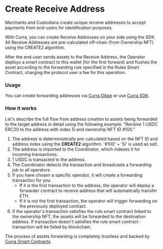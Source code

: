 # Create Receive Address

Merchants and Custodians create unique receive addresses to accept payments from end-users for identification purposes.

With Curra, you can create Receive Addresses on your side using the SDK. All Receive Addresses are pre-calculated off-chain (from Ownership NFT) using the CREATE2 algorithm.

After the end-user sends assets to the Receive Address, the Operator deploys a smart contract to this wallet (for the first forward) and flushes the asset according to the forwarding rule specified in the Rules Smart Contract, charging the protocol user a fee for this operation.

### Usage

You can create forwarding addresses via [Curra DApp](https://app.curra.io) or use [Curra SDK](../javascript-ts-sdk.md).

### How it works

Let's describe the full flow from address creation to assets being forwarded to the target address in detail using the following example: "Receive 1 USDC ERC20 to the address with index 5i and ownership NFT ID #100."

1. The address is deterministically pre-calculated based on the NFT ID and address index using the **CREATE2** algorithm. '#100' + '5i' is used as salt.
2. The address is imported to the Coordinator, which indexes it for incoming transactions.
3. 1 USDC is transacted to the address.
4. The Coordinator detects the transaction and broadcasts a forwarding job to all operators.
5. If you have chosen a specific operator, it will create a forwarding transaction for you.
   * If it is the first transaction to the address, the operator will deploy a forwarder contract to receive address that will automatically transfer ETH.
   * If it is not the first transaction, the operator will trigger forwarding on the previously deployed contract.
6. If the operator's transaction satisfies the rule smart contract linked to the ownership NFT, the assets will be forwarded to the destination address. If transaction doesn't satisfies the rule smart contract - transaction will be failed by blockchain.

The process of assets forwarding is completely trustless and backed by [Curra Smart Contracts](https://github.com/curra-web3/contracts).
